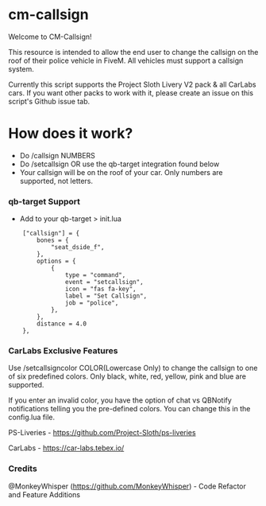 # cm-callsign
 
Welcome to CM-Callsign! 

This resource is intended to allow the end user to change the callsign on the roof of their police vehicle in FiveM. All vehicles must support a callsign system. 

Currently this script supports the Project Sloth Livery V2 pack & all CarLabs cars. If you want other packs to work with it, please create an issue on this script's Github issue tab. 

# How does it work?

* Do /callsign NUMBERS
* Do /setcallsign OR use the qb-target integration found below
* Your callsign will be on the roof of your car. Only numbers are supported, not letters.
### qb-target Support
* Add to your qb-target > init.lua
```
    ["callsign"] = {
        bones = {
            "seat_dside_f",
        },
        options = {
            {
                type = "command",
                event = "setcallsign",
                icon = "fas fa-key",
                label = "Set Callsign",
				job = "police",
            },
        },
        distance = 4.0
    },
```

### CarLabs Exclusive Features

Use /setcallsigncolor COLOR(Lowercase Only) to change the callsign to one of six predefined colors. Only black, white, red, yellow, pink and blue are supported.

If you enter an invalid color, you have the option of chat vs QBNotify notifications telling you the pre-defined colors. You can change this in the config.lua file.


PS-Liveries - https://github.com/Project-Sloth/ps-liveries

CarLabs - https://car-labs.tebex.io/

### Credits
@MonkeyWhisper (https://github.com/MonkeyWhisper) - Code Refactor and Feature Additions
